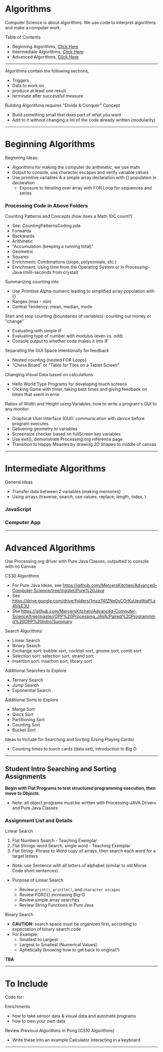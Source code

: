 # Algorithms
Computer Science is about algorithms. We use code to interpret algorithms and make a computer work.

Table of Contents
- Beginning Algorithms, <a href="https://github.com/MercersKitchen/Algorithms#beginning-ideas">Click Here</a>
- Intermediate Algorithms, <a href="">Click Here</a>
- Advanced Algorithms, <a href="https://github.com/MercersKitchen/Algorithms#advanced-algorithms">Click Here</a>

---

Algorithms contain the following sections,
- Triggers
- Data to work on
- produce at least one result
- terminate after successful measure

Building Algorithms requires "Divide & Conquer" Concept
- Build something small that does part of what you want
- Add to it without changing a lot of the code already written (modularity)

---

# Beginning Algorithms

Beginning Ideas:
- Algorithms for making the computer do arithmetic, we use math
- Output to console, use character escapes and verify variable values
- Use primitive variables & a simple array declaration with {} population in declaration
  - Exposure to iterating over array with FOR Loop for sequences and series

### Processing Code in Above Folders

Counting Patterns and Concepts (how does a Math 10C count?)
- See: CountingPatternsCoding.pde
- Forwards
- Backwards
- Arithmetic
- "Accumulation (keeping a running total)"
- Geometric
- Squares
- Enrichment: Combinations (slope, polynomials, etc.)
- Enrichment: Using time from the Operating System or in Processing-Java (milli-seconds from crystal)

Summarizing counting into
- Use Primitive Alpha-numeric leading to simplified array population with {}
- Ranges (max - min)
- Central Tendency: mean, median, mode

Start and stop counting (boundaries of variables): counting out money or "change"
- Evaluating with simple IF
- Evaluating type of number with modulus (even vs. odd)
- Console output to whether code makes it into IF

Separating the GUI Space intentionally for feedback
- Nested counting (nested FOR Loops)
- "Chess Board" or "Table for Tiles on a Tablet Screen"

Changing Visual Data based on calculations
- Hello World Type Programs for developing touch screens
- Clicking Game with timer, taking best times and giving feedback on times that seem in error

Ratios of Width and Height using Variables: how to write a program's GUI to any monitor
- Graphical User Interface (GUI): communication with device before program executes
- Delivering geometry to variables
- Screensize checker based on fullScreen key variables
- Use exit(), demonstrate Processing.org reference page
- Transition to Happy Measles by drawing 2D Shapes to middle of canvas

---

# Intermediate Algorithms

General ideas
- Transfer data between 2 variables (making memories)
- Using arrays (traverse, search, use values, replace, length, index, )

### JavaScript

### Computer App

---

# Advanced Algorithms

Use Processing.org driver with Pure Java Classes, outputted to console with no Canvas

CS30 Algorithms
- For Pure Java Ideas, see https://github.com/MercersKitchen/Advanced-Computer-Science/tree/master/Pure%20Java
- See https://drive.google.com/drive/folders/1msz74fZNe0sCOrKuUeq9taPLa4hlsE3U
- See https://github.com/MercersKitchen/Advanced-Computer-Science/tree/master/OPP%20Processing_JAVA/Paired%20Programming%20OPP%20Intro/Summary

Search Algorithms
- Linear Search
- Binary Search
- Exchange sort: bubble sort, cocktail sort, gnome sort, comb sort
- Selection sort: selection sort, strand sort
- Insertion sort: insertion sort, library sort

Additional Searches to Explore
- Ternary Search
- Jump Search
- Exponential Search

Additional Sorts to Explore
- Merge Sort
- Quick Sort
- Partitioning Sort
- Counting Sort
- Bucket Sort

Ideas to Include for Searching and Sorting (Using Playing Cards)
- Counting times to touch cards (data set), introduction to Big O

---

## Student Intro Searching and Sorting Assignments

**Begin with Flat Programs to test structured programming execution, then move to *Objects***.
- Note: all object programs must be written with Processing-JAVA Drivers and Pure Java Classes

### Assignment List and Details

Linear Search
1. Flat Numbers Search - Teaching Exemplar
2. Flat Strings-word Search, single word - Teaching Exemplar
3. Flat String- Phrase to Word copy of arrays, then search each word for a target letters
- Note: use Sentence with all letters of alphabet (similar to old Morse Code short sentences)

- Purpose of Linear Search
  - Review `print()`, `println()`, and `character escapes`
  - Review FOR(){} increasing Big-O
  - Review simple array searches
  - Review String Functions in Pure Java

Binary Search
- **CAUTION:** search space must be organized first, according to expectation of binary search code
- For Example:
  - Smallest to Largest
  - Largest to Smallest (Numerical Values)
  - Aphetically (knowing how to get back to original?)


**TBA**

---

# To Include

Code for:

Enrichments
- how to take sensor data & visual data and automate programs
- how to own your own data


Review Previous Algorithms in Pong (CS10 Algorithms)
- Write these into an example Calculator interacting in a keyboard


---
